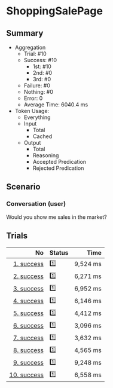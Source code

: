 # ShoppingSalePage
## Summary
  - Aggregation
    - Trial: #10
    - Success: #10
      - 1st: #10
      - 2nd: #0
      - 3rd: #0
    - Failure: #0
    - Nothing: #0
    - Error: 0
    - Average Time: 6040.4 ms
  - Token Usage:
    - Everything
    - Input
      - Total
      - Cached
    - Output
      - Total
      - Reasoning
      - Accepted Predication
      - Rejected Predication

## Scenario
### Conversation (user)
Would you show me sales in the market?

## Trials
No | Status | Time
---:|:-------|------:
[1. success](./trials/1.success.json) | 1️⃣ | 9,524 ms
[2. success](./trials/2.success.json) | 1️⃣ | 6,271 ms
[3. success](./trials/3.success.json) | 1️⃣ | 6,952 ms
[4. success](./trials/4.success.json) | 1️⃣ | 6,146 ms
[5. success](./trials/5.success.json) | 1️⃣ | 4,412 ms
[6. success](./trials/6.success.json) | 1️⃣ | 3,096 ms
[7. success](./trials/7.success.json) | 1️⃣ | 3,632 ms
[8. success](./trials/8.success.json) | 1️⃣ | 4,565 ms
[9. success](./trials/9.success.json) | 1️⃣ | 9,248 ms
[10. success](./trials/10.success.json) | 1️⃣ | 6,558 ms